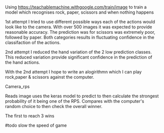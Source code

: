 Using https://teachablemachine.withgoogle.com/train/image to train a model which recognises rock, paper, scissors and when nothing happens

1st attempt I tried to use different possible ways each of the actions would look like to the camera.  With over 500 images it was expected to provide reasonable accuracy. The prediction was for scissors was extremely poor, followed by paper.  Both categories results in fluctuating confidence in the classifaction of the actions.

2nd attempt I reduced the hand variation of the 2 low prediction classes.  This reduced variation provide significant confidence in the prediction of the hand actions. 

With the 2nd attempt I hope to write an alogirithmn which I can play rock,paper & scissors against the computer. 


Camera_rps

Reads image uses the keras model to predict to then calculate the strongest probability of it being one of the RPS.  Compares with the computer's random choice to then check the overall winner.  


The first to reach 3 wins 

#todo slow the speed of game 

